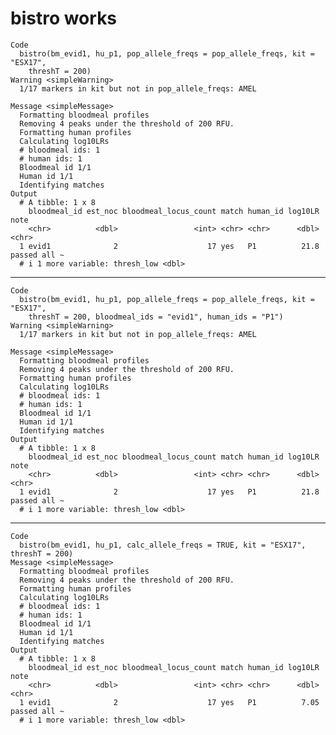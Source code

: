 # bistro works

    Code
      bistro(bm_evid1, hu_p1, pop_allele_freqs = pop_allele_freqs, kit = "ESX17",
        threshT = 200)
    Warning <simpleWarning>
      1/17 markers in kit but not in pop_allele_freqs: AMEL
      
    Message <simpleMessage>
      Formatting bloodmeal profiles
      Removing 4 peaks under the threshold of 200 RFU.
      Formatting human profiles
      Calculating log10LRs
      # bloodmeal ids: 1
      # human ids: 1
      Bloodmeal id 1/1
      Human id 1/1
      Identifying matches
    Output
      # A tibble: 1 x 8
        bloodmeal_id est_noc bloodmeal_locus_count match human_id log10LR note        
        <chr>          <dbl>                 <int> <chr> <chr>      <dbl> <chr>       
      1 evid1              2                    17 yes   P1          21.8 passed all ~
      # i 1 more variable: thresh_low <dbl>

---

    Code
      bistro(bm_evid1, hu_p1, pop_allele_freqs = pop_allele_freqs, kit = "ESX17",
        threshT = 200, bloodmeal_ids = "evid1", human_ids = "P1")
    Warning <simpleWarning>
      1/17 markers in kit but not in pop_allele_freqs: AMEL
      
    Message <simpleMessage>
      Formatting bloodmeal profiles
      Removing 4 peaks under the threshold of 200 RFU.
      Formatting human profiles
      Calculating log10LRs
      # bloodmeal ids: 1
      # human ids: 1
      Bloodmeal id 1/1
      Human id 1/1
      Identifying matches
    Output
      # A tibble: 1 x 8
        bloodmeal_id est_noc bloodmeal_locus_count match human_id log10LR note        
        <chr>          <dbl>                 <int> <chr> <chr>      <dbl> <chr>       
      1 evid1              2                    17 yes   P1          21.8 passed all ~
      # i 1 more variable: thresh_low <dbl>

---

    Code
      bistro(bm_evid1, hu_p1, calc_allele_freqs = TRUE, kit = "ESX17", threshT = 200)
    Message <simpleMessage>
      Formatting bloodmeal profiles
      Removing 4 peaks under the threshold of 200 RFU.
      Formatting human profiles
      Calculating log10LRs
      # bloodmeal ids: 1
      # human ids: 1
      Bloodmeal id 1/1
      Human id 1/1
      Identifying matches
    Output
      # A tibble: 1 x 8
        bloodmeal_id est_noc bloodmeal_locus_count match human_id log10LR note        
        <chr>          <dbl>                 <int> <chr> <chr>      <dbl> <chr>       
      1 evid1              2                    17 yes   P1          7.05 passed all ~
      # i 1 more variable: thresh_low <dbl>

